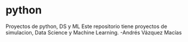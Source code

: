 # python
Proyectos de python, DS y ML
Este repositorio tiene proyectos de simulacion, Data Science y Machine Learning.
-Andrés Vázquez Macías
